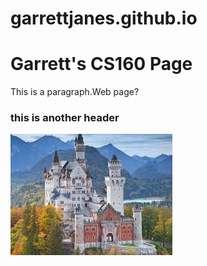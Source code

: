 # garrettjanes.github.io
<!DOCTYPE html>
<html>
<title>HTML Tutorial</title>
<body>

<h1>Garrett's CS160 Page</h1>
<p>This is a paragraph.Web page?</p>
<h3>this is another header</h3>

<img src="images/castle.jpg" alt="castle" >

</body>
</html>